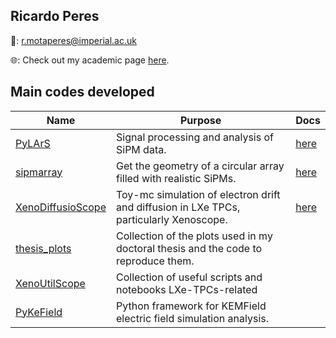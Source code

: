 ## Ricardo Peres

:email:: r.motaperes@imperial.ac.uk

:globe_with_meridians:: Check out my academic page [here](https://ricmperes.github.io/).

## Main codes developed

| Name   | Purpose | Docs  |
|---|---|---|
| [PyLArS](https://github.com/ricmperes/PyLArS) |  Signal processing and analysis of SiPM data. |  [here](https://ricmperes.github.io/PyLArS/)      |
| [sipmarray](https://github.com/ricmperes/sipmarray) | Get the geometry of a circular array filled with realistic SiPMs. | [here](https://ricmperes.github.io/sipmarray/) |
| [XenoDiffusioScope](https://github.com/ricmperes/XenoDiffusionScope)      | Toy-mc simulation of electron drift and diffusion in LXe TPCs, particularly Xenoscope. |   [here](https://ricmperes.github.io/XenoDiffusionScope/)  |
| [thesis_plots](https://github.com/ricmperes/thesis_plots) | Collection of the plots used in my doctoral thesis and the code to reproduce them. |  |
| [XenoUtilScope](https://github.com/ricmperes/XenoUtilScope) | Collection of useful scripts and notebooks LXe-TPCs-related | |
| [PyKeField](https://github.com/ricmperes/PyKeField/tree/main) | Python framework for KEMField electric field simulation analysis. |

<!---
ricmperes/ricmperes is a ✨ special ✨ repository because its `README.md` (this file) appears on your GitHub profile.
You can click the Preview link to take a look at your changes.
--->

